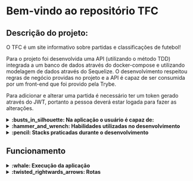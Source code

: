 # Bem-vindo ao repositório TFC

## Descrição do projeto:

O TFC é um site informativo sobre partidas e classificações de futebol!

Para o projeto foi desenvolvida uma API (utilizando o método TDD) integrada a um banco de dados através do docker-compose e utilizando modelagem de dados através do Sequelize. O desenvolvimento respeitou regras de negócio providas no projeto e a API é capaz de ser consumida por um front-end que foi provido pela Trybe.

Para adicionar e alterar uma partida é necessário ter um token gerado através do JWT, portanto a pessoa deverá estar logada para fazer as alterações.

<details>
  <summary><strong>:busts_in_silhouette: Na aplicação o usuário é capaz de: </strong></summary><br />

- Realizar login
- Listar times
- Listar todas as partidas
- Listar as partidas finalizadas
- Listar as partidas em andamento
- Listar placar geral
- Listar placar considerando apenas times mandantes
- Listar placar considerando apenas times visitantes
- Alterar uma partida em andamento
- Finalizar uma partida em andamento
</details>

<details>
  <summary><strong> :hammer_and_wrench: Habilidades utilizadas no desenvolvimento</strong></summary><br />
  
- Modelagem de dados com MySQL através do Sequelize;
- Criação e associação de tabelas usando models do sequelize;
- Construção de uma API REST com endpoints para consumir os models criados;
- Construção de um CRUD com TypeScript utilizando ORM;
- Práticas dos conhecimentos sobre os princípios SOLID;
- Práticas dos pilares da Programação Orientada a Objetos: Herança, Abstração, Encapsulamento e Polimorfismo;
</details>

<details>
  <summary><strong>:pencil: Stacks praticadas durante o desenvolvimento</strong></summary><br />
  
- Node.js
- TypeScript
- Express.js
- Docker
- MySQL
- Sequelize ORM
- JOI data validator
- JSON Web Token (JWT)
</details>

 ##  Funcionamento
  
 <details>
  <summary><strong>:whale: Execução da aplicação </strong></summary><br />
  
  - Para iniciar o projeto basta ter o docker instalado e rodar o comando ```npm run compose:up``` na pasta raiz do repositório.
  - Para finalizar o projeto rode o comando `npm run compose:down` na pasta raiz do repositório.
  - Para visualizar os logs do backend no terminal, rode o comando `npm run logs backend` na pasta raiz do repositório.
  - O backend roda na porta ` 3001 ` e o frontend na porta ` 3000 `
  - Caso queira acessar o banco de dados MySQL pelo seu computador, conecte-se a porta ` 3002 ` com user ` root ` e password ` 123456 `
  </details>

 <details>
  <summary><strong>:twisted_rightwards_arrows: Rotas </strong></summary><br />
  
  <details>
    <summary><strong> POST /login </strong></summary><br />
  
  - Para realizar o login, utilize o método `POST` em `/login`, o body da requisição deve conter o seguinte formato:

    ```json
    {
      "email": "string",
      "password": "string"
    }
    ```
  - O campo `email` deve receber um email válido. Ex: `tfc@projeto.com`;
  - O campo `password` deve ter mais de 6 caracteres.
  - Além de válidos, é necessário que o email e a senha estejam cadastrados no banco para ser feito o login;
  - O retorno será um status `200` e um `json` contendo o token de acesso:
        
    ```json
    {
      "token": "eyJhbGciOiJIUzI1NiIsInR5cCI6IkpXVCJ9.eyJjb250ZW50IjoiYWRtaW5AYWRtaW4uY29tIiwiaWF0IjoxNjc4Nzk2MTA5fQ.dxoDS5N05_1nmtnrcbHtC0yY75dohq9d5r-mREh8X-E"
    }
    ```
  - Para testar a aplicação utilize os válidos campos abaixo no login:

    ```json
    {
      "email": "admin@admin.com",
      "password": "secret_admin"
    }
    ```
  </details>

  <details>
  <summary><strong> GET /teams </strong></summary><br />

  - Utilizando o método GET em `/teams`, o retorno será um status `200` e um `json` contendo os times cadastrados:
        
    ```json
    [
      {
        "id": 1,
        "teamName": "Avaí/Kindermann"
      },
      {
        "id": 2,
        "teamName": "Bahia"
      },
      {
        "id": 3,
        "teamName": "Botafogo"
      },
      ...
    ]
    ```

  </details>
  
  <details>
  <summary><strong> GET /matches </strong></summary><br />
  
  - Utilizando o método GET em `/matches`, o retorno será um status `200` e um `json` contendo uma lista de partidas:
        
    ```json
    [
      {
        "id": 1,
        "homeTeamId": 16,
        "homeTeamGoals": 1,
        "awayTeamId": 8,
        "awayTeamGoals": 1,
        "inProgress": false,
        "homeTeam": {
          "teamName": "São Paulo"
        },
        "awayTeam": {
          "teamName": "Grêmio"
        }
      },
      ...
      {
        "id": 41,
        "homeTeamId": 16,
        "homeTeamGoals": 2,
        "awayTeamId": 9,
        "awayTeamGoals": 0,
        "inProgress": true,
        "homeTeam": {
          "teamName": "São Paulo"
        },
        "awayTeam": {
          "teamName": "Internacional"
        }
      }
    ]
    ```
  
  </details>


  <details>
  <summary><strong> GET /matches em andamento/finalizadas </strong></summary><br />
  
  - Utilizando o método GET em `/matches` com a `query string` *inProgress*, informe o filtro que deverá ser aplicado.
  - Exemplo: utilizando a rota `/matches?inProgress=true` o retorno será um status `200` e um `json` contendo uma lista de partidas que estão em andamento. Alterando para `/matches?inProgress=false`, o retorno será contido por partidas já finalizadas:
        
    ```json
    [
      {
        "id": 1,
        "homeTeamId": 16,
        "homeTeamGoals": 1,
        "awayTeamId": 8,
        "awayTeamGoals": 1,
        "inProgress": false,
        "homeTeam": {
          "teamName": "São Paulo"
        },
        "awayTeam": {
          "teamName": "Grêmio"
        }
      },
      {
        "id": 2,
        "homeTeamId": 9,
        "homeTeamGoals": 1,
        "awayTeamId": 14,
        "awayTeamGoals": 1,
        "inProgress": false,
        "homeTeam": {
          "teamName": "Internacional"
        },
        "awayTeam": {
          "teamName": "Santos"
        }
      }
    ]
    ```
  
  </details>





  <details>
  <summary><strong> GET /leaderboard </strong></summary><br />
  
  - Utilizando o método GET em `/leaderboard`, o retorno será um status `200` e um `json` contendo as informações do desempenho de todos os times baseados nas partidas cadastradas:
        
    ```json
    [
      {
        "name": "Palmeiras",
        "totalPoints": 13,
        "totalGames": 5,
        "totalVictories": 4,
        "totalDraws": 1,
        "totalLosses": 0,
        "goalsFavor": 17,
        "goalsOwn": 5,
        "goalsBalance": 12,
        "efficiency": 86.67
      },
      {
        "name": "Corinthians",
        "totalPoints": 12,
        "totalGames": 5,
        "totalVictories": 4,
        "totalDraws": 0,
        "totalLosses": 1,
        "goalsFavor": 12,
        "goalsOwn": 3,
        "goalsBalance": 9,
        "efficiency": 80
      },
      {
        "name": "Santos",
        "totalPoints": 11,
        "totalGames": 5,
        "totalVictories": 3,
        "totalDraws": 2,
        "totalLosses": 0,
        "goalsFavor": 12,
        "goalsOwn": 6,
        "goalsBalance": 6,
        "efficiency": 73.33
      },
      ...
    ]
    ```

  </details>

  <details>
  <summary><strong> GET /leaderboard/home </strong></summary><br />
  
  - Utilizando o método GET em `/leaderboard/home`, o retorno será um status `200` e um `json` contendo as informações do desempenho dos times da casa baseados nas partidas cadastradas:
        
    ```json
    [
      {
        "name": "Corinthians",
        "totalPoints": 6,
        "totalGames": 2,
        "totalVictories": 2,
        "totalDraws": 0,
        "totalLosses": 0,
        "goalsFavor": 6,
        "goalsOwn": 1,
      },
      {
        "name": "Santos",
        "totalPoints": 9,
        "totalGames": 3,
        "totalVictories": 3,
        "totalDraws": 0,
        "totalLosses": 0,
        "goalsFavor": 9,
        "goalsOwn": 3,
      },
      {
        "name": "Palmeiras",
        "totalPoints": 7,
        "totalGames": 3,
        "totalVictories": 2,
        "totalDraws": 1,
        "totalLosses": 0,
        "goalsFavor": 10,
        "goalsOwn": 5,
      },
      ...
    ]
    ```

  </details>

  <details>
  <summary><strong> GET /leaderboard/away </strong></summary><br />
  
  - Utilizando o método GET em `/leaderboard/away`, o retorno será um status `200` e um `json` contendo as informações do desempenho dos times visitantes baseados nas partidas cadastradas:
        
    ```json
    [
      {
        "name": "Corinthians",
        "totalPoints": 6,
        "totalGames": 3,
        "totalVictories": 2,
        "totalDraws": 0,
        "totalLosses": 1,
        "goalsFavor": 6,
        "goalsOwn": 2,
      },
      {
        "name": "Palmeiras",
        "totalPoints": 6,
        "totalGames": 2,
        "totalVictories": 2,
        "totalDraws": 0,
        "totalLosses": 0,
        "goalsFavor": 7,
        "goalsOwn": 0,
      },
      {
        "name": "Internacional",
        "totalPoints": 6,
        "totalGames": 2,
        "totalVictories": 2,
        "totalDraws": 0,
        "totalLosses": 0,
        "goalsFavor": 3,
        "goalsOwn": 0,
      },
      ...
    ]
    ```

  </details>